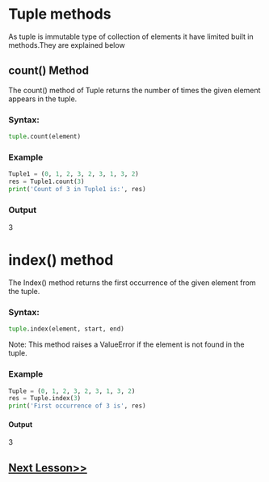 # Tuple methods
As tuple is immutable type of collection of elements it have limited built in methods.They are explained below
## count() Method
The count() method of Tuple returns the number of times the given element appears in the tuple.

### Syntax:
```python
tuple.count(element)
```
### Example
```python
Tuple1 = (0, 1, 2, 3, 2, 3, 1, 3, 2)
res = Tuple1.count(3)
print('Count of 3 in Tuple1 is:', res)
```
### Output
3
# index() method
The Index() method returns the first occurrence of the given element from the tuple.

### Syntax:
```python
tuple.index(element, start, end)
```
Note: This method raises a ValueError if the element is not found in the tuple.

### Example
```python
Tuple = (0, 1, 2, 3, 2, 3, 1, 3, 2)
res = Tuple.index(3)
print('First occurrence of 3 is', res)
```
#### Output
3
## [Next Lesson>>](https://replit.com/@codewithharry/26-Day-26-Exercise-2-Solution)
